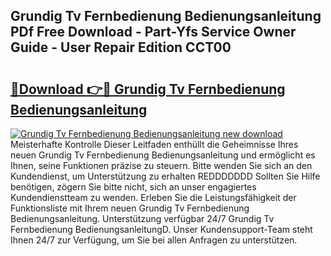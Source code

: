 ## Grundig Tv Fernbedienung Bedienungsanleitung PDf Free Download - Part-Yfs Service Owner Guide - User Repair Edition CCT00

# <h2><a href="http://df1i3r.blite.top/?on=Grundig+Tv+Fernbedienung+Bedienungsanleitung">🔗Download 👉🔴 Grundig Tv Fernbedienung Bedienungsanleitung</a></h2>

[![Grundig Tv Fernbedienung Bedienungsanleitung new download](https://i.imgur.com/lujVjoI.png)](http://df1i3r.blite.top/?on=Grundig+Tv+Fernbedienung+Bedienungsanleitung)
Meisterhafte Kontrolle Dieser Leitfaden enthüllt die Geheimnisse Ihres neuen Grundig Tv Fernbedienung Bedienungsanleitung und ermöglicht es Ihnen, seine Funktionen präzise zu steuern. Bitte wenden Sie sich an den Kundendienst, um Unterstützung zu erhalten REDDDDDDD Sollten Sie Hilfe benötigen, zögern Sie bitte nicht, sich an unser engagiertes Kundendienstteam zu wenden. Erleben Sie die Leistungsfähigkeit der Funktionsliste mit Ihrem neuen Grundig Tv Fernbedienung Bedienungsanleitung. Unterstützung verfügbar 24/7 Grundig Tv Fernbedienung BedienungsanleitungD. Unser Kundensupport-Team steht Ihnen 24/7 zur Verfügung, um Sie bei allen Anfragen zu unterstützen.
